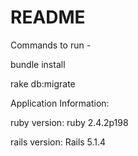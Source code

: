 # README

Commands to run -

bundle install

rake db:migrate

Application Information:

ruby version:
ruby 2.4.2p198

rails version:
Rails 5.1.4
